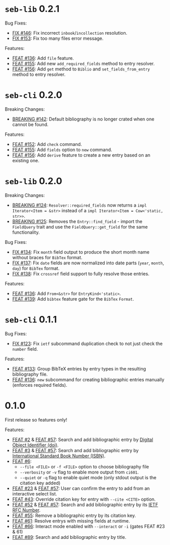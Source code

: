 `seb-lib` 0.2.1
===============

Bug Fixes:

* [FIX #146](https://github.com/mc1098/ci601/pull/146):
  Fix incorrect `inbook`/`incollection` resolution.
* [FIX #153](https://github.com/mc1098/ci601/pull/153):
  Fix too many files error message.

Features:

* [FEAT #136](https://github.com/mc1098/ci601/pull/136):
  Add `file` feature.
* [FEAT #155](https://github.com/mc1098/ci601/pull/155):
  Add new `add_required_fields` method to entry resolver.
* [FEAT #156](https://github.com/mc1098/ci601/pull/156):
  Add `get` method to `Biblio` and `set_fields_from_entry` method to entry resolver.

`seb-cli` 0.2.0
===============

Breaking Changes:

* [BREAKING #142](https://github.com/mc1098/ci601/pull/142):
  Default bibliography is no longer crated when one cannot be found.

Features:

* [FEAT #152](https://github.com/mc1098/ci601/pull/152):
  Add `check` command.
* [FEAT #155](https://github.com/mc1098/ci601/pull/155):
  Add `fields` option to `new` command.
* [FEAT #156](https://github.com/mc1098/ci601/pull/156):
  Add `derive` feature to create a new entry based on an existing one.

`seb-lib` 0.2.0
===============

Breaking Changes:

* [BREAKING #124](https://github.com/mc1098/ci601/pull/124):
  `Resolver::required_fields` now returns a `impl Iterator<Item = &str>` instead of a `impl Iterator<Item = Cow<'static, str>>`.
* [BREAKING #125](https://github.com/mc1098/ci601/pull/125):
  Removes the `Entry::find_field` - import the `FieldQuery` trait and use the `FieldQuery::get_field` for the same functionality.

Bug Fixes:

* [FIX #134](https://github.com/mc1098/ci601/pull/134):
  Fix `month` field output to produce the short month name without braces for `BibTex` format.
* [FIX #137](https://github.com/mc1098/ci601/pull/137):
  Fix `date` fields are now normalized into date parts (`year`, `month`, `day`) for `BibTex` format.
* [FIX #138](https://github.com/mc1098/ci601/pull/138):
  Fix `crossref` field support to fully resolve those entries.

Features:

* [FEAT #136](https://github.com/mc1098/ci601/pull/136):
  Add `From<&str>` for `EntryKind<'static>`.
* [FEAT #139](https://github.com/mc1098/ci601/pull/139):
  Add `bibtex` feature gate for the `BibTex` `Format`.

`seb-cli` 0.1.1
===============

Bug Fixes:

* [FIX #123](https://github.com/mc1098/ci601/pull/123):
  Fix `ietf` subcommand duplication check to not just check the `number` field.

Features:

* [FEAT #133](https://github.com/mc1098/ci601/pull/133):
  Group BibTeX entries by entry types in the resulting bibliography file.
* [FEAT #136](https://github.com/mc1098/ci601/pull/136):
  `new` subcommand for creating bibliographic entries manually (enforces required fields).

0.1.0
=====

First release so features only!

Features:

* [FEAT #2](https://github.com/mc1098/ci601/pull/2) & [FEAT #57](https://github.com/mc1098/ci601/pull/57):
  Search and add bibliographic entry by [Digital Object Identifier (doi)](https://en.wikipedia.org/wiki/Digital_object_identifier).
* [FEAT #3](https://github.com/mc1098/ci601/pull/3) & [FEAT #57](https://github.com/mc1098/ci601/pull/57):
  Search and add bibliographic entry by [International Standard Book Number (ISBN)](https://en.wikipedia.org/wiki/International_Standard_Book_Number).
* [FEAT #6](https://github.com/mc1098/ci601/pull/6):
  - `--file <FILE>` or `-f <FILE>` option to choose bibliography file
  - `--verbosity` or `-v` flag to enable more output from `ci601`.
  - `--quiet` or `-q` flag to enable quiet mode (only stdout output is the citation key added)
* [FEAT #23](https://github.com/mc1098/ci601/pull/23) & [FEAT #57](https://github.com/mc1098/ci601/pull/57):
  User can confirm the entry to add from an interactive select list.
* [FEAT #43](https://github.com/mc1098/ci601/pull/43):
  Override citation key for entry with `--cite <CITE>` option.
* [FEAT #52](https://github.com/mc1098/ci601/pull/52) & [FEAT #57](https://github.com/mc1098/ci601/pull/57):
  Search and add bibliographic entry by its [IETF RFC Number](https://www.ietf.org/standards/rfcs/).
* [FEAT #55](https://github.com/mc1098/ci601/pull/55):
  Remove a bibliographic entry by its citation key.
* [FEAT #61](https://github.com/mc1098/ci601/pull/61):
  Resolve entrys with missing fields at runtime.
* [FEAT #66](https://github.com/mc1098/ci601/pull/66):
  Interact mode enabled with `--interact` or `-i` (gates FEAT #23 & 61)
* [FEAT #89](https://github.com/mc1098/ci601/pull/89):
  Search and add bibliographic entry by title.

